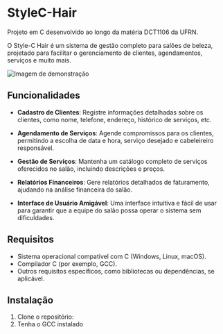 # StyleC-Hair
Projeto em C desenvolvido ao longo da matéria DCT1106 da UFRN.

O Style-C Hair é um sistema de gestão completo para salões de beleza, projetado para facilitar o gerenciamento de clientes, agendamentos, serviços e muito mais.

![Imagem de demonstração](https://images.unsplash.com/photo-1622288432450-277d0fef5ed6?ixlib=rb-4.0.3&ixid=M3wxMjA3fDB8MHxwaG90by1wYWdlfHx8fGVufDB8fHx8fA%3D%3D&auto=format&fit=crop&w=2070&q=80)

## Funcionalidades

- **Cadastro de Clientes**: Registre informações detalhadas sobre os clientes, como nome, telefone, endereço, histórico de serviços, etc.

- **Agendamento de Serviços**: Agende compromissos para os clientes, permitindo a escolha de data e hora, serviço desejado e cabeleireiro responsável.

- **Gestão de Serviços**: Mantenha um catálogo completo de serviços oferecidos no salão, incluindo descrições e preços.

- **Relatórios Financeiros**: Gere relatórios detalhados de faturamento, ajudando na análise financeira do salão.

- **Interface de Usuário Amigável**: Uma interface intuitiva e fácil de usar para garantir que a equipe do salão possa operar o sistema sem dificuldades.

## Requisitos

- Sistema operacional compatível com C (Windows, Linux, macOS).
- Compilador C (por exemplo, GCC).
- Outros requisitos específicos, como bibliotecas ou dependências, se aplicável.

## Instalação

1. Clone o repositório:
2. Tenha o GCC instalado